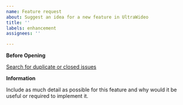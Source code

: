 ```yaml
---
name: Feature request
about: Suggest an idea for a new feature in UltraWideo
title: ''
labels: enhancement
assignees: ''

---
```


**Before Opening**

[Search for duplicate or closed issues](https://github.com/dvlden/ultrawideo/issues?utf8=%E2%9C%93&q=is%3Aissue)


**Information**

Include as much detail as possible for this feature and why would it be useful or required to implement it.
